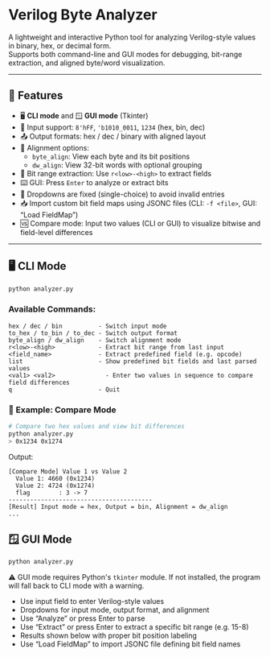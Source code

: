 # Verilog Byte Analyzer

A lightweight and interactive Python tool for analyzing Verilog-style values in binary, hex, or decimal form.  
Supports both command-line and GUI modes for debugging, bit-range extraction, and aligned byte/word visualization.

---

## 🔧 Features

- 🖥️ **CLI mode** and 🪟 **GUI mode** (Tkinter)
- 🔢 Input support: `8'hFF`, `'b1010_0011`, `1234` (hex, bin, dec)
- 📤 Output formats: hex / dec / binary with aligned layout
- 📐 Alignment options:
  - `byte_align`: View each byte and its bit positions
  - `dw_align`: View 32-bit words with optional grouping
- 🧠 Bit range extraction: Use `r<low>-<high>` to extract fields
- ⌨️ GUI: Press `Enter` to analyze or extract bits
- 🧩 Dropdowns are fixed (single-choice) to avoid invalid entries
- 📥 Import custom bit field maps using JSONC files (CLI: `-f <file>`, GUI: “Load FieldMap”)
- 🆚 Compare mode: Input two values (CLI or GUI) to visualize bitwise and field-level differences

---

## 🖥️ CLI Mode

```bash
python analyzer.py
```

### Available Commands:

```
hex / dec / bin          - Switch input mode  
to_hex / to_bin / to_dec - Switch output format  
byte_align / dw_align    - Switch alignment mode  
r<low>-<high>            - Extract bit range from last input  
<field_name>             - Extract predefined field (e.g. opcode)  
list                     - Show predefined bit fields and last parsed values  
<val1> <val2>              - Enter two values in sequence to compare field differences
q                        - Quit
```

### 🧪 Example: Compare Mode

```bash
# Compare two hex values and view bit differences
python analyzer.py
> 0x1234 0x1274
```
Output:
```
[Compare Mode] Value 1 vs Value 2
  Value 1: 4660 (0x1234)
  Value 2: 4724 (0x1274)
  flag        : 3 -> 7
----------------------------------------
[Result] Input mode = hex, Output = bin, Alignment = dw_align
...
```

## 🪟 GUI Mode

```bash
python analyzer.py
```

⚠️ GUI mode requires Python's `tkinter` module. If not installed, the program will fall back to CLI mode with a warning.

- Use input field to enter Verilog-style values
- Dropdowns for input mode, output format, and alignment
- Use “Analyze” or press Enter to parse
- Use “Extract” or press Enter to extract a specific bit range (e.g. 15-8)
- Results shown below with proper bit position labeling
- Use “Load FieldMap” to import JSONC file defining bit field names